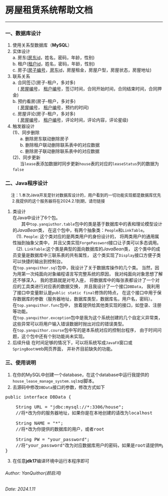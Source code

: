 # 房屋租赁系统帮助文档

***

### 一、数据库设计

  1. 使用关系型数据库（**MySQL**）
  2. 实体设计  
    a. 房东(<u>房东id</u>，姓名，密码，年龄，性别)  
    b. 租户(<u>租户id</u>，姓名，密码，年龄，性别)  
    c. 房子(<u>房子编号</u>，<u style="text-decoration: underline dotted;">房东id</u>，房屋租金，房屋户型，房屋状态，房屋地址)
  3. 联系关系  
    a. 合同签订(房子-租户，多对多)  
&nbsp;&nbsp;&nbsp;&nbsp;(
<u style="text-decoration: underline dotted;">房屋编号</u>，
<u style="text-decoration: underline dotted;">租户编号</u>，签订时间，合同开始时间，合同结束时间，合同押金)  
    b. 预约看房(房子-租户，多对多)  
&nbsp;&nbsp;&nbsp;&nbsp;(
<u style="text-decoration: underline dotted;">房屋编号</u>，
<u style="text-decoration: underline dotted;">租户编号</u>，预约的时间)  
    c. 房屋评论(房子-租户，多对多)  
     &nbsp;&nbsp;&nbsp;&nbsp;(
<u style="text-decoration: underline dotted;">房屋编号</u>，
<u style="text-decoration: underline dotted;">租户编号</u>，评论时间，评论内容，评论星级)
  4. 触发器设计  
     (1)、同步删除  
&nbsp;&nbsp;&nbsp;&nbsp;&nbsp;&nbsp;a. 删除房东联动删除房子  
&nbsp;&nbsp;&nbsp;&nbsp;&nbsp;&nbsp;b. 删除租户联动删除联系表中的对应数据  
&nbsp;&nbsp;&nbsp;&nbsp;&nbsp;&nbsp;c. 删除房子联动删除联系表中的对应数据     
     (2)、同步更新  
&nbsp;&nbsp;&nbsp;&nbsp;&nbsp;&nbsp;当```lease```表添加数据时同步更新```house```表的对应的```leaseStatus```列的数据为```false```

### 二、Java程序设计

<p style="font-size: 13px">
&nbsp;&nbsp;&nbsp;&nbsp;
注：1.本次Java开发是针对数据库设计的，用户看到的一切功能实现都是数据库优先</br>
&nbsp;&nbsp;&nbsp;&nbsp;&nbsp;&nbsp;2.我提供的这个服务器将在2024.2.1到期，请勿链接
</p>

1. 类设计  
  在Java中设计了6个包。  
  &nbsp;&nbsp;&nbsp;&nbsp;&nbsp;&nbsp;
  其中```top.yanqiuthor.table```包中的类是基于数据库中的表和理论模型设计的*JavaBean*类，
  在这个包中，有两个抽象类：```People```和```LinkTable```。  
  &nbsp;&nbsp;&nbsp;(1).
  ```People```: 这个类对应的是两类用户的身份设计的，
  将两类用户的通用属性抽到抽象父类中，
  并且父类实现```ForgePassword```接口让子类可以多态调用。  
  &nbsp;&nbsp;&nbsp;(2).
  ```LinkTable```:这个类是典型的面向数据库的*JavaBean*类，
  这个类中的成员变量是数据库中三联系表的共有属性，
  这个类实现了```Display```接口方便子类可以快捷的输出到控制台。  
  在```top.yanquithor.sql```包中，我设计了关于数据库操作的几个类。
  当然，因为用第一次纯面向对象编程语言写完整系统的原因，
  我对纯面向对象思想了解还不够深入，
  我的思路就是对号入座，
  将数据库中的每张表都设计了一个对应的工具类进行对应表的数据交换，
  并且我设计了一个接口```DBData```，
  我利用了接口中变量默认是```public static final```修饰的特点，
  在这个接口中用于保存数据库的参数（服务器地址，数据库类型，数据库名，用户名，密码）。  
  在```top.yanquithor.func```包中，
  放着提供给其他类实现的接口，如登录、注册等功能。  
  在```top.yanquithor.exception```包中是我为这个系统创建的几个自定义异常类，
  这些异常可以将用户输入错误数据时抛出对应的错误类型。  
  在```top.yanquithor.course```包中写的是本系统对应的控制台程序，
  由于时间问题，这个包中还有个别功能尚未实现。  
2. 后续升级
  在时间足够的情况下，可以将系统写成```JavaFX```窗口或```SpringBoot```web网页界面，
  并补齐目前缺失的功能。

### 三、使用说明

1. 在你的MySQL中创建一个database，在这个database中运行我提供的```house_lease_manage_system.sql```sql脚本。
2. 去源码中修改```DBData```接口的参数，修改方式如下
<pre>
public interface DBData {
    
    String URL = "jdbc:mysql://*:3306/house";
    //将*改为你的服务器地址，如果你是在本地创建的请改为localhost
    
    String NAME = "*";
    //将*改为你提供的数据库的用户，或者root
    
    String PW = "your_password";
    //将"your_password"改为对应数据库用户的密码，如果是root请提供MySQL的root密码
}
</pre>
3. 在任意**jdk17**编译环境中运行本程序即可

###### Author: YanQuithor(颜启鸿)
###### Date: 2024.1.11
